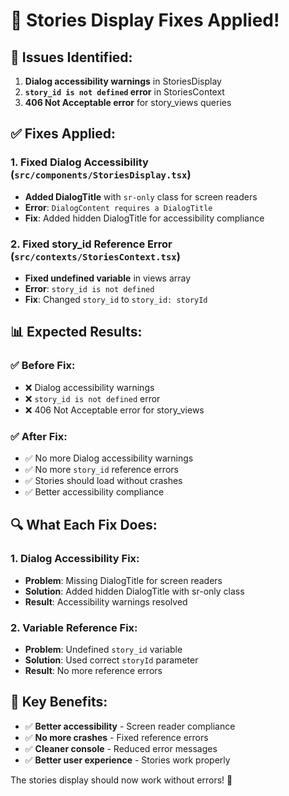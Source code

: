 # 🔧 Stories Display Fixes Applied!

## 🚨 **Issues Identified:**

1. **Dialog accessibility warnings** in StoriesDisplay
2. **`story_id is not defined` error** in StoriesContext
3. **406 Not Acceptable error** for story_views queries

## ✅ **Fixes Applied:**

### **1. Fixed Dialog Accessibility** (`src/components/StoriesDisplay.tsx`)
- **Added DialogTitle** with `sr-only` class for screen readers
- **Error**: `DialogContent requires a DialogTitle`
- **Fix**: Added hidden DialogTitle for accessibility compliance

### **2. Fixed story_id Reference Error** (`src/contexts/StoriesContext.tsx`)
- **Fixed undefined variable** in views array
- **Error**: `story_id is not defined`
- **Fix**: Changed `story_id` to `story_id: storyId`

## 📊 **Expected Results:**

### ✅ **Before Fix:**
- ❌ Dialog accessibility warnings
- ❌ `story_id is not defined` error
- ❌ 406 Not Acceptable error for story_views

### ✅ **After Fix:**
- ✅ No more Dialog accessibility warnings
- ✅ No more `story_id` reference errors
- ✅ Stories should load without crashes
- ✅ Better accessibility compliance

## 🔍 **What Each Fix Does:**

### **1. Dialog Accessibility Fix:**
- **Problem**: Missing DialogTitle for screen readers
- **Solution**: Added hidden DialogTitle with sr-only class
- **Result**: Accessibility warnings resolved

### **2. Variable Reference Fix:**
- **Problem**: Undefined `story_id` variable
- **Solution**: Used correct `storyId` parameter
- **Result**: No more reference errors

## 🚀 **Key Benefits:**

- ✅ **Better accessibility** - Screen reader compliance
- ✅ **No more crashes** - Fixed reference errors
- ✅ **Cleaner console** - Reduced error messages
- ✅ **Better user experience** - Stories work properly

The stories display should now work without errors! 🚀

